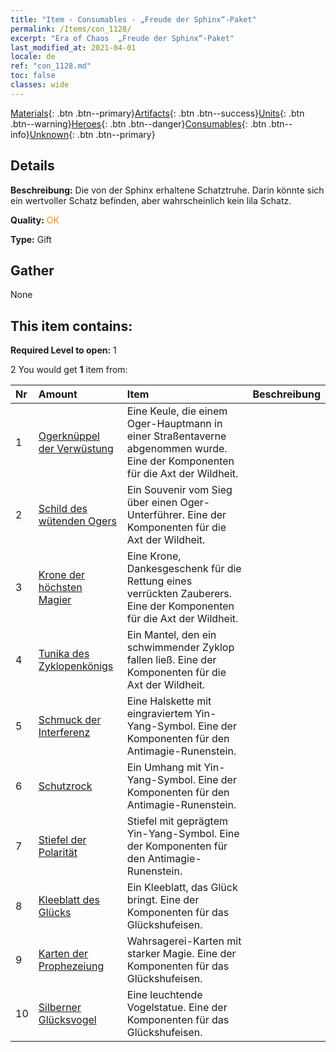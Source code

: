 ```yaml
---
title: "Item - Consumables - „Freude der Sphinx“-Paket"
permalink: /Items/con_1128/
excerpt: "Era of Chaos  „Freude der Sphinx“-Paket"
last_modified_at: 2021-04-01
locale: de
ref: "con_1128.md"
toc: false
classes: wide
---
```

 [Materials](/de/Items/){: .btn .btn--primary}[Artifacts](/de/Items/Artifacts/){: .btn .btn--success}[Units](/de/Items/Units/){: .btn .btn--warning}[Heroes](/de/Items/Heroes/){: .btn .btn--danger}[Consumables](/de/Items/Consumables/){: .btn .btn--info}[Unknown](/de/Items/Unknown/){: .btn .btn--primary}

## Details
 **Beschreibung:** Die von der Sphinx erhaltene Schatztruhe. Darin könnte sich ein wertvoller Schatz befinden, aber wahrscheinlich kein lila Schatz.

 **Quality:** <span style="color: #FF8C00">OK</span>

 **Type:** Gift

## Gather

  None

## This item contains:

 **Required Level to open:** 1

 2 You would get **1** item  from:

  | Nr | Amount |     Item    | Beschreibung |
  |:---|:-------|:------------|:-----------:|
  | 1 | [Ogerknüppel der Verwüstung](/de/Items/art_125/) | Eine Keule, die einem Oger-Hauptmann in einer Straßentaverne abgenommen wurde. Eine der Komponenten für die Axt der Wildheit. | 
  | 2 | [Schild des wütenden Ogers](/de/Items/art_126/) | Ein Souvenir vom Sieg über einen Oger-Unterführer. Eine der Komponenten für die Axt der Wildheit. | 
  | 3 | [Krone der höchsten Magier](/de/Items/art_127/) | Eine Krone, Dankesgeschenk für die Rettung eines verrückten Zauberers. Eine der Komponenten für die Axt der Wildheit. | 
  | 4 | [Tunika des Zyklopenkönigs](/de/Items/art_128/) | Ein Mantel, den ein schwimmender Zyklop fallen ließ. Eine der Komponenten für die Axt der Wildheit. | 
  | 5 | [Schmuck der Interferenz](/de/Items/art_118/) | Eine Halskette mit eingraviertem Yin-Yang-Symbol. Eine der Komponenten für den Antimagie-Runenstein. | 
  | 6 | [Schutzrock](/de/Items/art_119/) | Ein Umhang mit Yin-Yang-Symbol. Eine der Komponenten für den Antimagie-Runenstein. | 
  | 7 | [Stiefel der Polarität](/de/Items/art_120/) | Stiefel mit geprägtem Yin-Yang-Symbol. Eine der Komponenten für den Antimagie-Runenstein. | 
  | 8 | [Kleeblatt des Glücks](/de/Items/art_109/) | Ein Kleeblatt, das Glück bringt. Eine der Komponenten für das Glückshufeisen. | 
  | 9 | [Karten der Prophezeiung](/de/Items/art_110/) | Wahrsagerei-Karten mit starker Magie. Eine der Komponenten für das Glückshufeisen. | 
  | 10 | [Silberner Glücksvogel](/de/Items/art_111/) | Eine leuchtende Vogelstatue. Eine der Komponenten für das Glückshufeisen. | 
